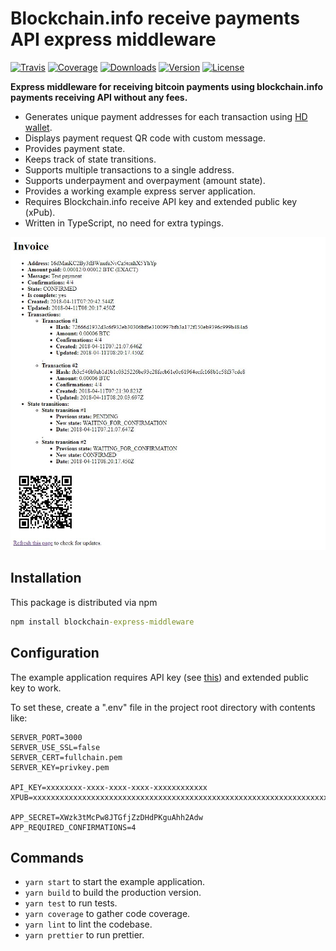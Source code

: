 # Blockchain.info receive payments API express middleware

[![Travis](https://img.shields.io/travis/kallaspriit/blockchain-express-middleware.svg)](https://travis-ci.org/kallaspriit/blockchain-express-middleware)
[![Coverage](https://img.shields.io/coveralls/kallaspriit/blockchain-express-middleware.svg)](https://coveralls.io/github/kallaspriit/blockchain-express-middleware)
[![Downloads](https://img.shields.io/npm/dm/blockchain-express-middleware.svg)](http://npm-stat.com/charts.html?package=blockchain-express-middleware&from=2015-08-01)
[![Version](https://img.shields.io/npm/v/blockchain-express-middleware.svg)](http://npm.im/blockchain-express-middleware)
[![License](https://img.shields.io/npm/l/blockchain-express-middleware.svg)](http://opensource.org/licenses/MIT)

**Express middleware for receiving bitcoin payments using blockchain.info payments receiving API without any fees.**

- Generates unique payment addresses for each transaction using [HD wallet](https://medium.com/vault0x/hierarchically-deterministic-wallets-the-concepts-3aa487e71235).
- Displays payment request QR code with custom message.
- Provides payment state.
- Keeps track of state transitions.
- Supports multiple transactions to a single address.
- Supports underpayment and overpayment (amount state).
- Provides a working example express server application.
- Requires Blockchain.info receive API key and extended public key (xPub).
- Written in TypeScript, no need for extra typings.

![Example application](https://raw.githubusercontent.com/kallaspriit/blockchain-express-middleware/master/example/screenshot.jpg)

## Installation

This package is distributed via npm

```cmd
npm install blockchain-express-middleware
```

## Configuration

The example application requires API key (see [this](https://api.blockchain.info/customer/signup)) and extended public key to work.

To set these, create a ".env" file in the project root directory with contents like:

```
SERVER_PORT=3000
SERVER_USE_SSL=false
SERVER_CERT=fullchain.pem
SERVER_KEY=privkey.pem

API_KEY=xxxxxxxx-xxxx-xxxx-xxxx-xxxxxxxxxxxx
XPUB=xxxxxxxxxxxxxxxxxxxxxxxxxxxxxxxxxxxxxxxxxxxxxxxxxxxxxxxxxxxxxxxxxxxxxxxxxxxxxxxxxxxxxxxxxxxxxxxxxxxxxxxxxxxxxxx

APP_SECRET=XWzk3tMcPw8JTGfjZzDHdPKguAhh2Adw
APP_REQUIRED_CONFIRMATIONS=4
```

## Commands

- `yarn start` to start the example application.
- `yarn build` to build the production version.
- `yarn test` to run tests.
- `yarn coverage` to gather code coverage.
- `yarn lint` to lint the codebase.
- `yarn prettier` to run prettier.